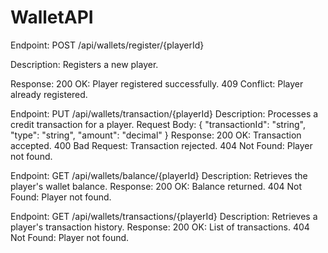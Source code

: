 # WalletAPI
Endpoint: POST /api/wallets/register/{playerId}

Description: Registers a new player.

Response:
200 OK: Player registered successfully.
409 Conflict: Player already registered.

Endpoint: PUT /api/wallets/transaction/{playerId}
Description: Processes a credit transaction for a player.
Request Body:
{
  "transactionId": "string",
  "type": "string",
  "amount": "decimal"
}
Response:
200 OK: Transaction accepted.
400 Bad Request: Transaction rejected.
404 Not Found: Player not found.

Endpoint: GET /api/wallets/balance/{playerId}
Description: Retrieves the player's wallet balance.
Response:
200 OK: Balance returned.
404 Not Found: Player not found.

Endpoint: GET /api/wallets/transactions/{playerId}
Description: Retrieves a player's transaction history.
Response:
200 OK: List of transactions.
404 Not Found: Player not found.


